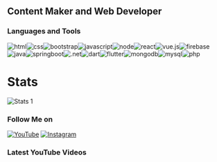 ## Content Maker and Web Developer

### Languages and Tools

<img alt="html" src="https://img.shields.io/badge/html--E34F26?logo=html5&amp;style=flat-square"><img alt="css" src="https://img.shields.io/badge/css--3850AE?logo=css3&logoColor=264DE4&amp;style=flat-square"><img alt="bootstrap" src="https://img.shields.io/badge/bootstrap--563D7C?logo=bootstrap&logoColor=563D7C&amp;style=flat-square"><img alt="javascript" src="https://img.shields.io/badge/javascript--F7DF1E?logo=javascript&amp;style=flat-square"><img alt="node" src="https://img.shields.io/badge/node--339933?logo=nodedotjs&amp;style=flat-square"><img alt="react" src="https://img.shields.io/badge/react--61DAFB?logo=react&amp;style=flat-square"><img alt="vue.js" src="https://img.shields.io/badge/vue.js--4FC08D?logo=vuedotjs&amp;style=flat-square"><img alt="firebase" src="https://img.shields.io/badge/firebase--FFCA28?logo=firebase&amp;style=flat-square"><img alt="java" src="https://img.shields.io/badge/java--FFAA2D?logo=java&logoColor=FFAA2D&amp;style=flat-square"><img alt="springboot" src="https://img.shields.io/badge/spring--6DB33F?logo=spring&amp;style=flat-square"><img alt=".net" src="https://img.shields.io/badge/framework--CDCDCD?logo=.net&amp;style=flat-square"><img alt="dart" src="https://img.shields.io/badge/dart--097CDB?logo=dart&logoColor=097CDB&amp;style=flat-square"><img alt="flutter" src="https://img.shields.io/badge/flutter--47C5FB?logo=flutter&logoColor=47C5FB&amp;style=flat-square"><img alt="mongodb" src="https://img.shields.io/badge/mongodb--47A248?logo=mongodb&amp;style=flat-square"><img alt="mysql" src="https://img.shields.io/badge/mysql--blue?logo=mysql&amp;style=flat-square"><img alt="php" src="https://img.shields.io/badge/php--666885?logo=php&amp;style=flat-square">

# Stats

![Stats 1](https://github-readme-stats.vercel.app/api?username=nekitExclyusiw&show_icons=true)

### Follow Me on

[![YouTube](https://img.shields.io/badge/Youtube--FF0000?logo=youtube&logoColor=FF0000&amp;style=flat-square)](https://www.youtube.com/channel/UCtMAGrjxTdYOeMBi5HIUjsA)
[![Instagram](https://img.shields.io/badge/Instagram--E1306C?logo=instagram&logoColor=E1306C&amp;style=flat-square)](https://www.instagram.com/kabarma_official)
<!-- [![Telegram](https://img.shields.io/badge/Telegram--blue?logo=telegram&logoColor=27A0D9&amp;style=flat-square)](README.md) -->
<!-- [![Vkontakte](https://img.shields.io/badge/-Vkontakte-090909?style=for-the-badge&logo=Vk&logoColor=4F7DB3)](https://vk.com/kabarma)
[![Twitter](https://img.shields.io/badge/-Twitter-090909?style=for-the-badge&logo=Twitter&logoColor=1C9DEB)](https://twitter.com/alexeyshpavda)
[![Facebook](https://img.shields.io/badge/-Facebook-090909?style=for-the-badge&logo=Facebook&logoColor=1195F5)](https://www.facebook.com/alexeyshpavda) -->

<!-- <img alt="html" src="https://img.shields.io/badge/html--orange?logo=html5&amp;style=flat-square">
<img alt="css" src="https://img.shields.io/badge/css--blue?logo=css3&logoColor=264DE4&amp;style=flat-square">
<img alt="bootstrap" src="https://img.shields.io/badge/bootstrap--563D7C?logo=bootstrap&logoColor=563D7C&amp;style=flat-square">
<img alt="javascript" src="https://img.shields.io/badge/javascript--yellow?logo=javascript&amp;style=flat-square">
<img alt="node" src="https://img.shields.io/badge/node--lightgreen?logo=nodedotjs&amp;style=flat-square">
<img alt="react" src="https://img.shields.io/badge/react--informational?logo=react&amp;style=flat-square">
<img alt="vue.js" src="https://img.shields.io/badge/vue.js--green?logo=vuedotjs&amp;style=flat-square">
<img alt="firebase" src="https://img.shields.io/badge/firebase--yellowgreen?logo=firebase&amp;style=flat-square">
<img alt="java" src="https://img.shields.io/badge/java--lightgrey?logo=java&amp;style=flat-square">
<img alt="springboot" src="https://img.shields.io/badge/spring--green?logo=spring&amp;style=flat-square">
<img alt=".net" src="https://img.shields.io/badge/framework--blueviolet?logo=.net&amp;style=flat-square">
<img alt="dart" src="https://img.shields.io/badge/dart--blue?logo=dart&logoColor=097CDB&amp;style=flat-square">
<img alt="flutter" src="https://img.shields.io/badge/flutter--skyblue?logo=flutter&logoColor=47C5FB&amp;style=flat-square">
<img alt="mongodb" src="https://img.shields.io/badge/mongodb--default?logo=mongodb&amp;style=flat-square">
<img alt="postgresql" src="https://img.shields.io/badge/postgresql--lightgrey?logo=postgresql&amp;style=flat-square"> -->
### Latest YouTube Videos
<!-- YOUTUBE:START -->
<!-- YOUTUBE:END -->